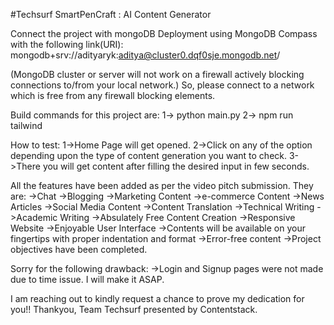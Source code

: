 #Techsurf
SmartPenCraft : AI Content Generator


Connect the project with mongoDB Deployment using MongoDB Compass with the following link(URI):
mongodb+srv://adityaryk:aditya@cluster0.dqf0sje.mongodb.net/


(MongoDB cluster or server will not work on a firewall actively blocking connections to/from your local network.)
So, please connect to a network which is free from any firewall blocking elements.



Build commands for this project are:
1-> python main.py
2-> npm run tailwind



How to test:
1->Home Page will get opened.
2->Click on any of the option depending upon the type of content generation you want to check.
3->There you will get content after filling the desired input in few seconds.


All the features have been added as per the video pitch submission. They are:
->Chat
->Blogging
->Marketing Content
->e-commerce Content
->News Articles
->Social Media Content
->Content Translation
->Technical Writing
->Academic Writing
->Absulately Free Content Creation
->Responsive Website
->Enjoyable User Interface
->Contents will be available on your fingertips with proper indentation and format
->Error-free content
->Project objectives have been completed.

Sorry for the following drawback:
->Login and Signup pages were not made due to time issue. I will make it ASAP.

I am reaching out to kindly request a chance to prove my dedication for you!!
Thankyou, Team Techsurf presented by Contentstack.
